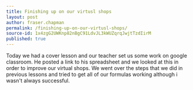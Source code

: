 ```yaml
---
title: Finishing up on our virtusl shops
layout: post
author: fraser.chapman
permalink: /finishing-up-on-our-virtusl-shops/
source-id: 1x4zgG2UWKnp82nBgC91LdvJL3kWUZqrqJwjtTzdIirM
published: true
---
```

Today we had a cover lesson and our teacher set us some work on google classroom. He posted a link to his spreadsheet and we looked at this in order to improve our virtual shops.  We went over the steps that we did in previous lessons and tried to get all of our formulas working although i wasn't always successful.

